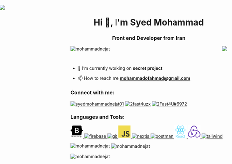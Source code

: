 <div style="margin: 0 auto; text-align: center; width:100%">
  <img style="position:absolute; right:0; left:0;"  src="https://assets.cdn.prod.twilio.com/images/lI7CV0Ljd8jXb6wL-YJevh0h0D2eItC8P9mJtHZ_JgdSzF.width-808.gif"  />
</div>
<h1 align="center">Hi 👋, I'm Syed Mohammad</h1>
<h3 align="center">Front end Developer from Iran</h3>
<img align="right" height="150" src="https://media.tenor.com/Ug6cbVA1ZsMAAAAd/developer.gif"  />

<p align="left"> <img src="https://komarev.com/ghpvc/?username=mohammadnejat&label=Profile%20views&color=0e75b6&style=flat" alt="mohammadnejat" /> </p>

<p align="left"> <a href="https://twitter.com/" target="blank"><img src="https://img.shields.io/twitter/follow/?logo=twitter&style=for-the-badge" alt="" /></a> </p>

- 🔭 I’m currently working on **secret project**

- 📫 How to reach me **mohammadofahmad@gmail.com**

<h3 align="left">Connect with me:</h3>
<p align="left">
<a href="https://linkedin.com/in/syedmohammadnejat01" target="blank"><img align="center" src="https://raw.githubusercontent.com/rahuldkjain/github-profile-readme-generator/master/src/images/icons/Social/linked-in-alt.svg" alt="syedmohammadnejat01" height="30" width="40" /></a>
<a href="https://instagram.com/2fast4uzx" target="blank"><img align="center" src="https://raw.githubusercontent.com/rahuldkjain/github-profile-readme-generator/master/src/images/icons/Social/instagram.svg" alt="2fast4uzx" height="30" width="40" /></a>
<a href="https://discord.gg/2Fast4U#6972" target="blank"><img align="center" src="https://raw.githubusercontent.com/rahuldkjain/github-profile-readme-generator/master/src/images/icons/Social/discord.svg" alt="2Fast4U#6972" height="30" width="40" /></a>
</p>

<h3 align="left">Languages and Tools:</h3>
<p align="left"> <a href="https://getbootstrap.com" target="_blank" rel="noreferrer"> <img src="https://raw.githubusercontent.com/devicons/devicon/master/icons/bootstrap/bootstrap-plain-wordmark.svg" alt="bootstrap" width="40" height="40"/> </a> <a href="https://firebase.google.com/" target="_blank" rel="noreferrer"> <img src="https://www.vectorlogo.zone/logos/firebase/firebase-icon.svg" alt="firebase" width="40" height="40"/> </a> <a href="https://git-scm.com/" target="_blank" rel="noreferrer"> <img src="https://www.vectorlogo.zone/logos/git-scm/git-scm-icon.svg" alt="git" width="40" height="40"/> </a> <a href="https://developer.mozilla.org/en-US/docs/Web/JavaScript" target="_blank" rel="noreferrer"> <img src="https://raw.githubusercontent.com/devicons/devicon/master/icons/javascript/javascript-original.svg" alt="javascript" width="40" height="40"/> </a> <a href="https://nextjs.org/" target="_blank" rel="noreferrer"> <img src="https://cdn.worldvectorlogo.com/logos/nextjs-2.svg" alt="nextjs" width="40" height="40"/> </a> <a href="https://postman.com" target="_blank" rel="noreferrer"> <img src="https://www.vectorlogo.zone/logos/getpostman/getpostman-icon.svg" alt="postman" width="40" height="40"/> </a> <a href="https://reactjs.org/" target="_blank" rel="noreferrer"> <img src="https://raw.githubusercontent.com/devicons/devicon/master/icons/react/react-original-wordmark.svg" alt="react" width="40" height="40"/> </a> <a href="https://redux.js.org" target="_blank" rel="noreferrer"> <img src="https://raw.githubusercontent.com/devicons/devicon/master/icons/redux/redux-original.svg" alt="redux" width="40" height="40"/> </a> <a href="https://tailwindcss.com/" target="_blank" rel="noreferrer"> <img src="https://www.vectorlogo.zone/logos/tailwindcss/tailwindcss-icon.svg" alt="tailwind" width="40" height="40"/> </a> </p>

<p><img align="left" src="https://github-readme-stats.vercel.app/api/top-langs?username=mohammadnejat&show_icons=true&locale=en&layout=compact" alt="mohammadnejat" /></p>

<p>&nbsp;<img align="center" src="https://github-readme-stats.vercel.app/api?username=mohammadnejat&show_icons=true&locale=en" alt="mohammadnejat" /></p>

<p><img align="center" src="https://github-readme-streak-stats.herokuapp.com/?user=mohammadnejat&" alt="mohammadnejat" /></p>
